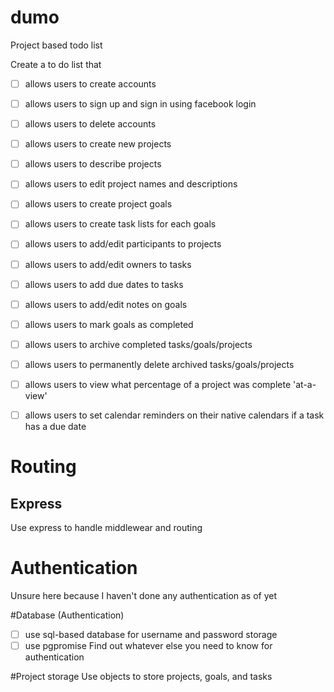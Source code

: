 # dumo
Project based todo list

Create a to do list that
- [ ] allows users to create accounts
- [ ] allows users to sign up and sign in using facebook login
- [ ] allows users to delete accounts
- [ ] allows users to create new projects
- [ ] allows users to describe projects
- [ ] allows users to edit project names and descriptions
- [ ] allows users to create project goals
- [ ] allows users to create task lists for each goals
- [ ] allows users to add/edit participants to projects
- [ ] allows users to add/edit owners to tasks
- [ ] allows users to add due dates to tasks
- [ ] allows users to add/edit notes on goals
- [ ] allows users to mark goals as completed
- [ ] allows users to archive completed tasks/goals/projects
- [ ] allows users to permanently delete archived tasks/goals/projects
- [ ] allows users to view what percentage of a project was complete 'at-a-view'
- [ ] allows users to set calendar reminders on their native calendars if a task has a due date


# Routing
## Express
Use express to handle middlewear and routing

# Authentication
Unsure here because I haven't done any authentication as of yet

#Database (Authentication)
- [ ] use sql-based database for username and password storage
- [ ] use pgpromise
Find out whatever else you need to know for authentication

#Project storage
Use objects to store projects, goals, and tasks

